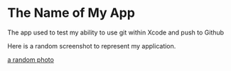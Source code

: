# The Name of My App

The app used to test my ability to use git within Xcode and push to Github

Here is a random screenshot to represent my application.

[a random photo](http://www.picsum.photos/200/200)


